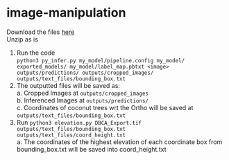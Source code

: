# image-manipulation
Download the files [here](https://1drv.ms/u/s!AiSJsfSikINmg40IF2dxOpKxb9LB3Q?e=g4r5Qd)<br>
Unzip as is
1.  Run the code <br> `python3 py_infer.py my_model/pipeline.config my_model/ exported_models/ my_model/label_map.pbtxt <image> outputs/predictions/ outputs/cropped_images/ outputs/text_files/bounding_box.txt ` <br>
2.  The outputted files will be saved as: <br>
    a.  Cropped Images at `outputs/cropped_images` <br>
    b.  Inferenced Images at `outputs/predictions/` <br>
    c.  Coordinates of coconut trees wrt the Ortho will be saved at `outputs/text_files/bounding_box.txt` <br>
3.  Run `python3 elevation.py DBCA_Export.tif outputs/text_files/bounding_box.txt outputs/text_files/coord_height.txt ` <br>
    a.  The coordinates of the highest elevation of each coordinate box from bounding_box.txt will be saved into coord_height.txt

